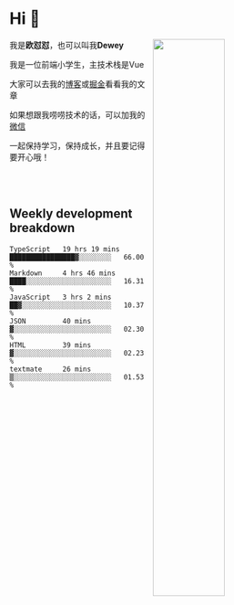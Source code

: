 # Hi 👋


[<img align="right" width="50%" src="https://github-readme-stats.vercel.app/api?username=OUDUIDUI&theme=dark&show_icons=true">](https://metrics.lecoq.io/OUDUIDUI?template=classic&#41;)

 我是**欧怼怼**，也可以叫我**Dewey**

我是一位前端小学生，主技术栈是Vue

大家可以去我的[博客](ouduidui.cn)或[掘金](https://juejin.cn/user/4309700183594366)看看我的文章

如果想跟我唠唠技术的话，可以加我的[微信](./images/wechat.jpeg)

一起保持学习，保持成长，并且要记得要开心哦！


<br/>
<br/>

##  Weekly development breakdown

<!--START_SECTION:waka-->

```text
TypeScript   19 hrs 19 mins  ████████████████▓░░░░░░░░   66.00 %
Markdown     4 hrs 46 mins   ████░░░░░░░░░░░░░░░░░░░░░   16.31 %
JavaScript   3 hrs 2 mins    ██▓░░░░░░░░░░░░░░░░░░░░░░   10.37 %
JSON         40 mins         ▓░░░░░░░░░░░░░░░░░░░░░░░░   02.30 %
HTML         39 mins         ▓░░░░░░░░░░░░░░░░░░░░░░░░   02.23 %
textmate     26 mins         ▒░░░░░░░░░░░░░░░░░░░░░░░░   01.53 %
```

<!--END_SECTION:waka-->

